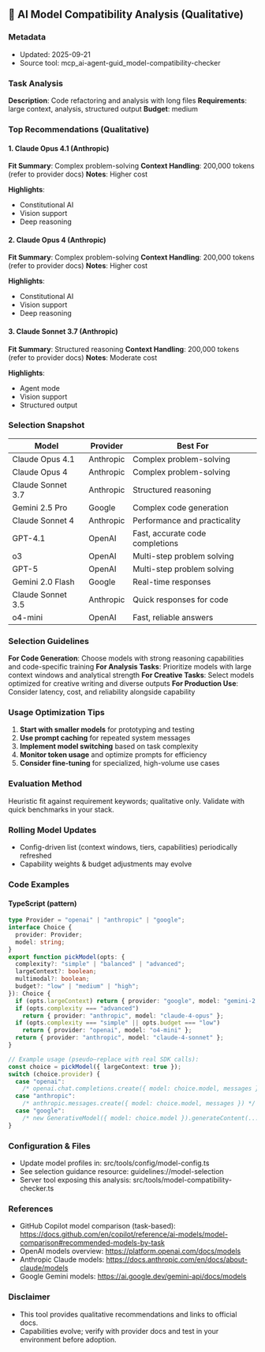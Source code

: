 ## 🤖 AI Model Compatibility Analysis (Qualitative)

### Metadata

- Updated: 2025-09-21
- Source tool: mcp_ai-agent-guid_model-compatibility-checker

### Task Analysis

**Description**: Code refactoring and analysis with long files
**Requirements**: large context, analysis, structured output
**Budget**: medium

### Top Recommendations (Qualitative)

#### 1. Claude Opus 4.1 (Anthropic)

**Fit Summary**: Complex problem-solving
**Context Handling**: 200,000 tokens (refer to provider docs)
**Notes**: Higher cost

**Highlights**:

- Constitutional AI
- Vision support
- Deep reasoning

#### 2. Claude Opus 4 (Anthropic)

**Fit Summary**: Complex problem-solving
**Context Handling**: 200,000 tokens (refer to provider docs)
**Notes**: Higher cost

**Highlights**:

- Constitutional AI
- Vision support
- Deep reasoning

#### 3. Claude Sonnet 3.7 (Anthropic)

**Fit Summary**: Structured reasoning
**Context Handling**: 200,000 tokens (refer to provider docs)
**Notes**: Moderate cost

**Highlights**:

- Agent mode
- Vision support
- Structured output

### Selection Snapshot

| Model             | Provider  | Best For                        |
| ----------------- | --------- | ------------------------------- |
| Claude Opus 4.1   | Anthropic | Complex problem-solving         |
| Claude Opus 4     | Anthropic | Complex problem-solving         |
| Claude Sonnet 3.7 | Anthropic | Structured reasoning            |
| Gemini 2.5 Pro    | Google    | Complex code generation         |
| Claude Sonnet 4   | Anthropic | Performance and practicality    |
| GPT-4.1           | OpenAI    | Fast, accurate code completions |
| o3                | OpenAI    | Multi-step problem solving      |
| GPT-5             | OpenAI    | Multi-step problem solving      |
| Gemini 2.0 Flash  | Google    | Real-time responses             |
| Claude Sonnet 3.5 | Anthropic | Quick responses for code        |
| o4-mini           | OpenAI    | Fast, reliable answers          |

### Selection Guidelines

**For Code Generation**: Choose models with strong reasoning capabilities and code-specific training
**For Analysis Tasks**: Prioritize models with large context windows and analytical strength
**For Creative Tasks**: Select models optimized for creative writing and diverse outputs
**For Production Use**: Consider latency, cost, and reliability alongside capability

### Usage Optimization Tips

1. **Start with smaller models** for prototyping and testing
2. **Use prompt caching** for repeated system messages
3. **Implement model switching** based on task complexity
4. **Monitor token usage** and optimize prompts for efficiency
5. **Consider fine-tuning** for specialized, high-volume use cases

### Evaluation Method

Heuristic fit against requirement keywords; qualitative only. Validate with quick benchmarks in your stack.

### Rolling Model Updates

- Config-driven list (context windows, tiers, capabilities) periodically refreshed
- Capability weights & budget adjustments may evolve

### Code Examples

#### TypeScript (pattern)

```ts
type Provider = "openai" | "anthropic" | "google";
interface Choice {
  provider: Provider;
  model: string;
}
export function pickModel(opts: {
  complexity?: "simple" | "balanced" | "advanced";
  largeContext?: boolean;
  multimodal?: boolean;
  budget?: "low" | "medium" | "high";
}): Choice {
  if (opts.largeContext) return { provider: "google", model: "gemini-2.5-pro" };
  if (opts.complexity === "advanced")
    return { provider: "anthropic", model: "claude-4-opus" };
  if (opts.complexity === "simple" || opts.budget === "low")
    return { provider: "openai", model: "o4-mini" };
  return { provider: "anthropic", model: "claude-4-sonnet" };
}

// Example usage (pseudo—replace with real SDK calls):
const choice = pickModel({ largeContext: true });
switch (choice.provider) {
  case "openai":
    /* openai.chat.completions.create({ model: choice.model, messages }) */ break;
  case "anthropic":
    /* anthropic.messages.create({ model: choice.model, messages }) */ break;
  case "google":
    /* new GenerativeModel({ model: choice.model }).generateContent(...) */ break;
}
```

### Configuration & Files

- Update model profiles in: src/tools/config/model-config.ts
- See selection guidance resource: guidelines://model-selection
- Server tool exposing this analysis: src/tools/model-compatibility-checker.ts

### References

- GitHub Copilot model comparison (task-based): https://docs.github.com/en/copilot/reference/ai-models/model-comparison#recommended-models-by-task
- OpenAI models overview: https://platform.openai.com/docs/models
- Anthropic Claude models: https://docs.anthropic.com/en/docs/about-claude/models
- Google Gemini models: https://ai.google.dev/gemini-api/docs/models

### Disclaimer

- This tool provides qualitative recommendations and links to official docs.
- Capabilities evolve; verify with provider docs and test in your environment before adoption.
